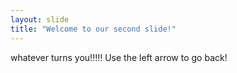```yaml
---
layout: slide
title: "Welcome to our second slide!"
---
```

whatever turns you!!!!!
Use the left arrow to go back!
